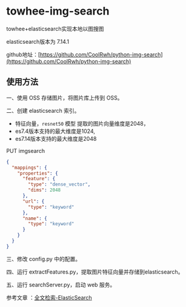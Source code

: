 # towhee-img-search
towhee+elasticsearch实现本地以图搜图

elasticsearch版本为 7.14.1

github地址：[https://github.com/CoolRwh/python-img-search](https://github.com/CoolRwh/python-img-search)


## 使用方法

一、使用 OSS 存储图片，将图片库上传到 OSS。

二、创建 elasticsearch 索引。

 * 特征向量，`resnet50` 模型 提取的图片向量维度是2048，
 * es7.4版本支持的最大维度是1024,
 * es7.14版本支持的最大维度是2048

PUT imgsearch

```json
{
  "mappings": {
    "properties": {
      "feature": {
        "type": "dense_vector",
        "dims": 2048
      },
      "url": {
        "type": "keyword"
      },
      "name": {
        "type": "keyword"
      }
    }
  }
}
```

三、修改 config.py 中的配置。

四、运行 extractFeatures.py，提取图片特征向量并存储到elasticsearch。

五、运行 searchServer.py，启动 web 服务。


 参考文章 ：[全文检索-ElasticSearch](https://blog.csdn.net/xjhqre/article/details/124553312)
